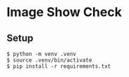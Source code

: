 # Image Show Check

## Setup

```
$ python -m venv .venv
$ source .venv/bin/activate
$ pip install -r requirements.txt
```
